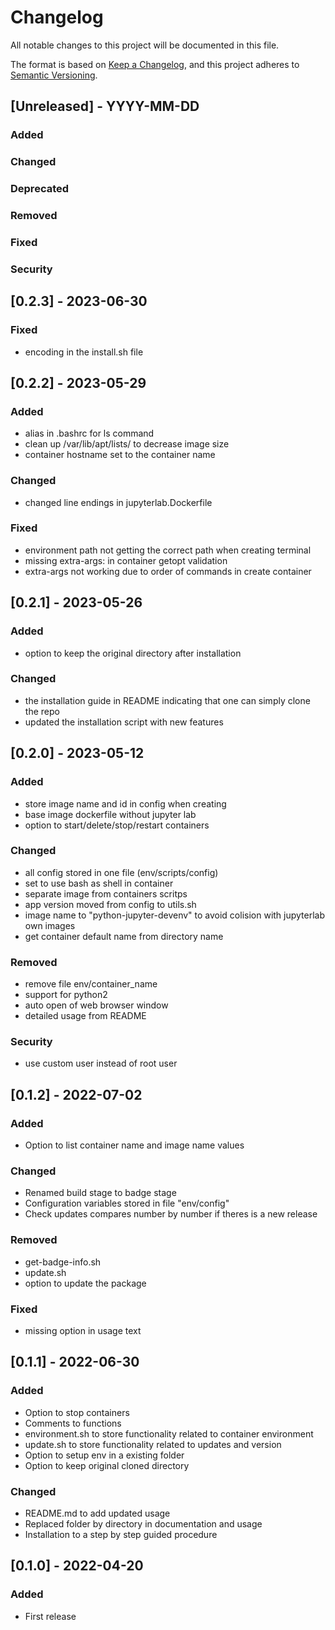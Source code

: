 # Changelog
All notable changes to this project will be documented in this file.

The format is based on [Keep a Changelog](https://keepachangelog.com/en/1.0.0/),
and this project adheres to [Semantic Versioning](https://semver.org/spec/v2.0.0.html).


## [Unreleased] - YYYY-MM-DD

### Added

### Changed

### Deprecated

### Removed

### Fixed

### Security



## [0.2.3] - 2023-06-30

### Fixed
- encoding in the install.sh file


## [0.2.2] - 2023-05-29

### Added
- alias in .bashrc for ls command
- clean up /var/lib/apt/lists/ to decrease image size
- container hostname set to the container name

### Changed
- changed line endings in jupyterlab.Dockerfile

### Fixed
- environment path not getting the correct path when creating terminal
- missing extra-args: in container getopt validation
- extra-args not working due to order of commands in create container


## [0.2.1] - 2023-05-26

### Added
- option to keep the original directory after installation

### Changed
- the installation guide in README indicating that one can simply clone the repo
- updated the installation script with new features


## [0.2.0] - 2023-05-12

### Added
- store image name and id in config when creating
- base image dockerfile without jupyter lab
- option to start/delete/stop/restart containers

### Changed
- all config stored in one file (env/scripts/config)
- set to use bash as shell in container
- separate image from containers scritps
- app version moved from config to utils.sh
- image name to "python-jupyter-devenv" to avoid colision with jupyterlab own images
- get container default name from directory name

### Removed
- remove file env/container_name
- support for python2
- auto open of web browser window
- detailed usage from README

### Security
- use custom user instead of root user


## [0.1.2] - 2022-07-02

### Added
- Option to list container name and image name values

### Changed
- Renamed build stage to badge stage
- Configuration variables stored in file "env/config"
- Check updates compares number by number if theres is a new release

### Removed
- get-badge-info.sh
- update.sh
- option to update the package

### Fixed
- missing option in usage text


## [0.1.1] - 2022-06-30

### Added
- Option to stop containers
- Comments to functions
- environment.sh to store functionality related to container environment
- update.sh to store functionality related to updates and version
- Option to setup env in a existing folder
- Option to keep original cloned directory

### Changed
- README.md to add updated usage
- Replaced folder by directory in documentation and usage
- Installation to a step by step guided procedure


## [0.1.0] - 2022-04-20

### Added
- First release
